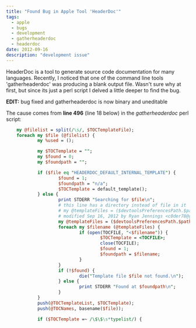```yaml
---
title: "Found Bug in Apple Tool 'HeaderDoc'"
tags:
  - apple
  - bugs
  - development
  - gatherheaderdoc
  - headerdoc
date: 2012-09-16
description: "development issue"
---
```


HeaderDoc is a tool to generate source code documentation for many languages. Recently, I noticed that one of the command line tools 'gatherheaderdoc' was producing a blank output file.  Wasn't sure why at first, but since its just a perl script I delved a little deeper to find the bug.

**EDIT:** bug fixed and gatherheaderdoc is now binary and uneditable

The cause comes from **line 496** (line 18 below) in the _gatherheaderdoc_ perl script:

```perl
    my @filelist = split(/\s/, $TOCTemplateFile);
    foreach my $file (@filelist) {
            my %used = ();

            my $TOCTemplate = "";
            my $found = 0;
            my $foundpath = "";

            if ($file eq "HEADERDOC_DEFAULT_INTERNAL_TEMPLATE") {
                    $found = 1;
                    $foundpath = "n/a";
                    $TOCTemplate = default_template();
            } else {
                    print STDERR "Searching for $file\n";
                    # this line has a directory instead of file in it
                    # my @templateFiles = ($devtoolsPreferencesPath.$pathSeparator.$file, $usrPreferencesPath, $systemPreferencesPath.$pathSeparator.$file, $users$
                    # modified Sep 16, 2012 by Ryan Jennings <c0der78@gmail.com>
                    my @templateFiles = ($devtoolsPreferencesPath.$pathSeparator.$file, $ usrPreferencesPath.$pathSeparator.$file, $systemPreferencesPath.$pathSeparator.$file, $users$
                    foreach my $filename (@templateFiles) {
                            if (open(TOCFILE, "<$filename")) {
                                    $TOCTemplate = <TOCFILE>;
                                    close(TOCFILE);
                                    $found = 1;
                                    $foundpath = $filename;
                            }
                    }
                    if (!$found) {
                            die("Template file $file not found.\n");
                    } else {
                            print STDERR "Found at $foundpath\n";
                    }
            }
            push(@TOCTemplateList, $TOCTemplate);
            push(@TOCNames, basename($file));

            if ($TOCTemplate =~ /\$\$\s*typelist/) {
```
